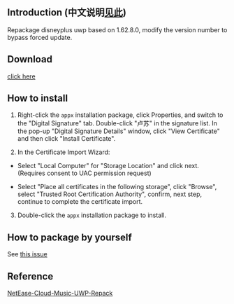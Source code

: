 ## Introduction (中文说明[见此](https://github.com/Tweed0984/disneyplus-uwp-repack-BFU/blob/main/README_CN.md))

Repackage disneyplus uwp based on 1.62.8.0, modify the version number to bypass forced update.

## Download

[click here](https://github.com/Tweed0984/disneyplus-uwp-repack-BFU/releases/download/repack/disneyplus_uwp_repack_BFU.appx)

## How to install

1. Right-click the ```appx``` installation package, click Properties, and switch to the "Digital Signature" tab. Double-click "卢苏" in the signature list. In the pop-up "Digital Signature Details" window, click "View Certificate" and then click "Install Certificate".

2. In the Certificate Import Wizard:

- Select "Local Computer" for "Storage Location" and click next. (Requires consent to UAC permission request)

- Select "Place all certificates in the following storage", click "Browse", select "Trusted Root Certification Authority", confirm, next step, continue to complete the certificate import.

3. Double-click the ```appx``` installation package to install.

## How to package by yourself

See [this issue](https://github.com/JasonWei512/NetEase-Cloud-Music-UWP-Repack/issues/3#issuecomment-636415035)

## Reference

[NetEase-Cloud-Music-UWP-Repack](https://github.com/JasonWei512/NetEase-Cloud-Music-UWP-Repack)
